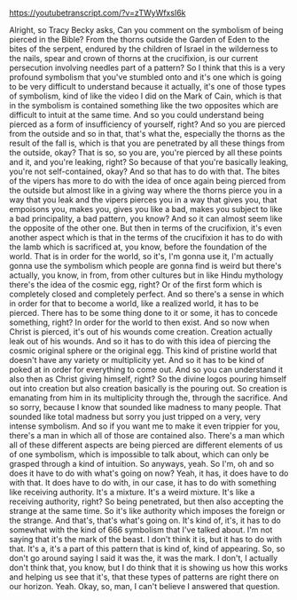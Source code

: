 https://youtubetranscript.com/?v=zTWyWfxsI6k

 Alright, so Tracy Becky asks, Can you comment on the symbolism of being pierced in the Bible? From the thorns outside the Garden of Eden to the bites of the serpent, endured by the children of Israel in the wilderness to the nails, spear and crown of thorns at the crucifixion, is our current persecution involving needles part of a pattern? So I think that this is a very profound symbolism that you've stumbled onto and it's one which is going to be very difficult to understand because it actually, it's one of those types of symbolism, kind of like the video I did on the Mark of Cain, which is that in the symbolism is contained something like the two opposites which are difficult to intuit at the same time. And so you could understand being pierced as a form of insufficiency of yourself, right? And so you are pierced from the outside and so in that, that's what the, especially the thorns as the result of the fall is, which is that you are penetrated by all these things from the outside, okay? That is so, so you are, you're pierced by all these points and it, and you're leaking, right? So because of that you're basically leaking, you're not self-contained, okay? And so that has to do with that. The bites of the vipers has more to do with the idea of once again being pierced from the outside but almost like in a giving way where the thorns pierce you in a way that you leak and the vipers pierces you in a way that gives you, that empoisons you, makes you, gives you like a bad, makes you subject to like a bad principality, a bad pattern, you know? And so it can almost seem like the opposite of the other one. But then in terms of the crucifixion, it's even another aspect which is that in the terms of the crucifixion it has to do with the lamb which is sacrificed at, you know, before the foundation of the world. That is in order for the world, so it's, I'm gonna use it, I'm actually gonna use the symbolism which people are gonna find is weird but there's actually, you know, in from, from other cultures but in like Hindu mythology there's the idea of the cosmic egg, right? Or of the first form which is completely closed and completely perfect. And so there's a sense in which in order for that to become a world, like a realized world, it has to be pierced. There has to be some thing done to it or some, it has to concede something, right? In order for the world to then exist. And so now when Christ is pierced, it's out of his wounds come creation. Creation actually leak out of his wounds. And so it has to do with this idea of piercing the cosmic original sphere or the original egg. This kind of pristine world that doesn't have any variety or multiplicity yet. And so it has to be kind of poked at in order for everything to come out. And so you can understand it also then as Christ giving himself, right? So the divine logos pouring himself out into creation but also creation basically is the pouring out. So creation is emanating from him in its multiplicity through the, through the sacrifice. And so sorry, because I know that sounded like madness to many people. That sounded like total madness but sorry you just tripped on a very, very intense symbolism. And so if you want me to make it even trippier for you, there's a man in which all of those are contained also. There's a man which all of these different aspects are being pierced are different elements of us of one symbolism, which is impossible to talk about, which can only be grasped through a kind of intuition. So anyways, yeah. So I'm, oh and so does it have to do with what's going on now? Yeah, it has, it does have to do with that. It does have to do with, in our case, it has to do with something like receiving authority. It's a mixture. It's a weird mixture. It's like a receiving authority, right? So being penetrated, but then also accepting the strange at the same time. So it's like authority which imposes the foreign or the strange. And that's, that's what's going on. It's kind of, it's, it has to do somewhat with the kind of 666 symbolism that I've talked about. I'm not saying that it's the mark of the beast. I don't think it is, but it has to do with that. It's a, it's a part of this pattern that is kind of, kind of appearing. So, so don't go around saying I said it was the, it was the mark. I don't, I actually don't think that, you know, but I do think that it is showing us how this works and helping us see that it's, that these types of patterns are right there on our horizon. Yeah. Okay, so, man, I can't believe I answered that question.
